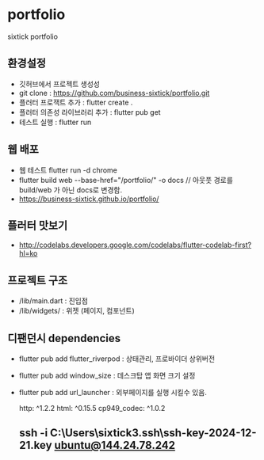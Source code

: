 # portfolio
sixtick portfolio 

## 환경설정
- 깃허브에서 프로젝트 생성성
- git clone : https://github.com/business-sixtick/portfolio.git
- 플러터 프로잭트 추가 : flutter create .
- 플러터 의존성 라이브러리 추가 : flutter pub get
- 테스트 실행 : flutter run

## 웹 배포
- 웹 테스트 flutter run -d chrome
- flutter build web --base-href="/portfolio/" -o docs   // 아웃풋 경로를 build/web 가 아닌 docs로 변경함. 
- https://business-sixtick.github.io/portfolio/

## 플러터 맛보기
- http://codelabs.developers.google.com/codelabs/flutter-codelab-first?hl=ko

## 프로젝트 구조
- /lib/main.dart   : 진입점
- /lib/widgets/    : 위젯 (페이지, 컴포넌트)

## 디팬던시 dependencies
- flutter pub add flutter_riverpod  : 상태관리, 프로바이더 상위버전
- flutter pub add window_size   : 데스크탑 앱 화면 크기 설정
- flutter pub add url_launcher  : 외부페이지를 실행 시킬수 있음. 


  http: ^1.2.2
  html: ^0.15.5
  cp949_codec: ^1.0.2

  ## ssh -i C:\Users\sixtick3\.ssh\ssh-key-2024-12-21.key ubuntu@144.24.78.242



